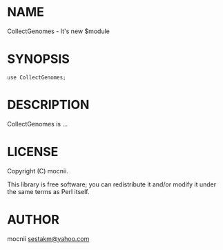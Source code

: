 # NAME

CollectGenomes - It's new $module

# SYNOPSIS

    use CollectGenomes;

# DESCRIPTION

CollectGenomes is ...

# LICENSE

Copyright (C) mocnii.

This library is free software; you can redistribute it and/or modify
it under the same terms as Perl itself.

# AUTHOR

mocnii <sestakm@yahoo.com>
